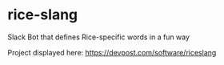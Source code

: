 # rice-slang
Slack Bot that defines Rice-specific words in a fun way

Project displayed here: https://devpost.com/software/riceslang
